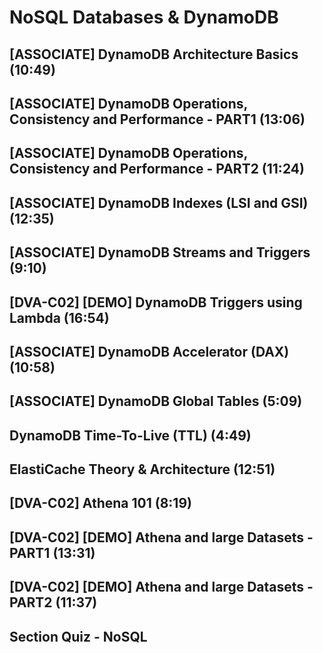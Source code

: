 # NoSQL Databases & DynamoDB

## [ASSOCIATE] DynamoDB Architecture Basics (10:49)

## [ASSOCIATE] DynamoDB Operations, Consistency and Performance - PART1 (13:06)

## [ASSOCIATE] DynamoDB Operations, Consistency and Performance - PART2 (11:24)

## [ASSOCIATE] DynamoDB Indexes (LSI and GSI) (12:35)

## [ASSOCIATE] DynamoDB Streams and Triggers (9:10)

## [DVA-C02] [DEMO] DynamoDB Triggers using Lambda (16:54)

## [ASSOCIATE] DynamoDB Accelerator (DAX) (10:58)

## [ASSOCIATE] DynamoDB Global Tables (5:09)

## DynamoDB Time-To-Live (TTL) (4:49)

## ElastiCache Theory & Architecture (12:51)

## [DVA-C02] Athena 101 (8:19)

## [DVA-C02] [DEMO] Athena and large Datasets - PART1 (13:31)

## [DVA-C02] [DEMO] Athena and large Datasets - PART2 (11:37)

## Section Quiz - NoSQL
